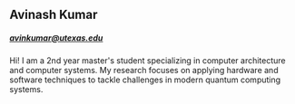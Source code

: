 ## Avinash Kumar

##### avinkumar@utexas.edu

Hi! I am a 2nd year master's student specializing in computer architecture and computer systems. My research focuses on applying hardware and software techniques to tackle challenges in modern quantum computing systems.

<!-- Previously, as a Senior GPU Power Architect, I worked with cross-functional teams to evaluate architectural trade-offs for next-generation discrete GPUs at NVIDIA. This experience was preceded by my undergraduate education in Electrical and Electronics Engineering, which I completed at the National Institute of Technology Karnataka, Surathkal, India. -->